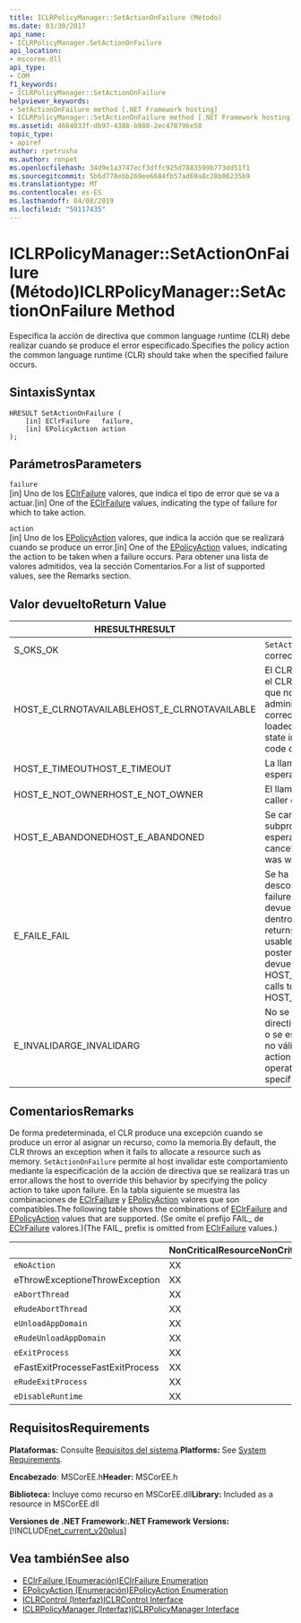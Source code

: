 ```yaml
---
title: ICLRPolicyManager::SetActionOnFailure (Método)
ms.date: 03/30/2017
api_name:
- ICLRPolicyManager.SetActionOnFailure
api_location:
- mscoree.dll
api_type:
- COM
f1_keywords:
- ICLRPolicyManager::SetActionOnFailure
helpviewer_keywords:
- SetActionOnFailure method [.NET Framework hosting]
- ICLRPolicyManager::SetActionOnFailure method [.NET Framework hosting]
ms.assetid: 4664033f-db97-4388-b988-2ec470796e58
topic_type:
- apiref
author: rpetrusha
ms.author: ronpet
ms.openlocfilehash: 34d9e1a3747ecf3dffc925d7883599b773dd51f1
ms.sourcegitcommit: 5b6d778ebb269ee6684fb57ad69a8c28b06235b9
ms.translationtype: MT
ms.contentlocale: es-ES
ms.lasthandoff: 04/08/2019
ms.locfileid: "59117435"
---
```

# <a name="iclrpolicymanagersetactiononfailure-method"></a><span data-ttu-id="d37ea-102">ICLRPolicyManager::SetActionOnFailure (Método)</span><span class="sxs-lookup"><span data-stu-id="d37ea-102">ICLRPolicyManager::SetActionOnFailure Method</span></span>
<span data-ttu-id="d37ea-103">Especifica la acción de directiva que common language runtime (CLR) debe realizar cuando se produce el error especificado.</span><span class="sxs-lookup"><span data-stu-id="d37ea-103">Specifies the policy action the common language runtime (CLR) should take when the specified failure occurs.</span></span>  
  
## <a name="syntax"></a><span data-ttu-id="d37ea-104">Sintaxis</span><span class="sxs-lookup"><span data-stu-id="d37ea-104">Syntax</span></span>  
  
```  
HRESULT SetActionOnFailure (  
    [in] EClrFailure   failure,  
    [in] EPolicyAction action  
);  
```  
  
## <a name="parameters"></a><span data-ttu-id="d37ea-105">Parámetros</span><span class="sxs-lookup"><span data-stu-id="d37ea-105">Parameters</span></span>  
 `failure`  
 <span data-ttu-id="d37ea-106">[in] Uno de los [EClrFailure](../../../../docs/framework/unmanaged-api/hosting/eclrfailure-enumeration.md) valores, que indica el tipo de error que se va a actuar.</span><span class="sxs-lookup"><span data-stu-id="d37ea-106">[in] One of the [EClrFailure](../../../../docs/framework/unmanaged-api/hosting/eclrfailure-enumeration.md) values, indicating the type of failure for which to take action.</span></span>  
  
 `action`  
 <span data-ttu-id="d37ea-107">[in] Uno de los [EPolicyAction](../../../../docs/framework/unmanaged-api/hosting/epolicyaction-enumeration.md) valores, que indica la acción que se realizará cuando se produce un error.</span><span class="sxs-lookup"><span data-stu-id="d37ea-107">[in] One of the [EPolicyAction](../../../../docs/framework/unmanaged-api/hosting/epolicyaction-enumeration.md) values, indicating the action to be taken when a failure occurs.</span></span> <span data-ttu-id="d37ea-108">Para obtener una lista de valores admitidos, vea la sección Comentarios.</span><span class="sxs-lookup"><span data-stu-id="d37ea-108">For a list of supported values, see the Remarks section.</span></span>  
  
## <a name="return-value"></a><span data-ttu-id="d37ea-109">Valor devuelto</span><span class="sxs-lookup"><span data-stu-id="d37ea-109">Return Value</span></span>  
  
|<span data-ttu-id="d37ea-110">HRESULT</span><span class="sxs-lookup"><span data-stu-id="d37ea-110">HRESULT</span></span>|<span data-ttu-id="d37ea-111">Descripción</span><span class="sxs-lookup"><span data-stu-id="d37ea-111">Description</span></span>|  
|-------------|-----------------|  
|<span data-ttu-id="d37ea-112">S_OK</span><span class="sxs-lookup"><span data-stu-id="d37ea-112">S_OK</span></span>|`SetActionOnFailure` <span data-ttu-id="d37ea-113">se devolvió correctamente.</span><span class="sxs-lookup"><span data-stu-id="d37ea-113">returned successfully.</span></span>|  
|<span data-ttu-id="d37ea-114">HOST_E_CLRNOTAVAILABLE</span><span class="sxs-lookup"><span data-stu-id="d37ea-114">HOST_E_CLRNOTAVAILABLE</span></span>|<span data-ttu-id="d37ea-115">El CLR no se ha cargado en un proceso o el CLR se encuentra en un estado en el que no se puede ejecutar código administrado o procesar la llamada correctamente.</span><span class="sxs-lookup"><span data-stu-id="d37ea-115">The CLR has not been loaded into a process, or the CLR is in a state in which it cannot run managed code or process the call successfully.</span></span>|  
|<span data-ttu-id="d37ea-116">HOST_E_TIMEOUT</span><span class="sxs-lookup"><span data-stu-id="d37ea-116">HOST_E_TIMEOUT</span></span>|<span data-ttu-id="d37ea-117">La llamada ha agotado el tiempo de espera.</span><span class="sxs-lookup"><span data-stu-id="d37ea-117">The call timed out.</span></span>|  
|<span data-ttu-id="d37ea-118">HOST_E_NOT_OWNER</span><span class="sxs-lookup"><span data-stu-id="d37ea-118">HOST_E_NOT_OWNER</span></span>|<span data-ttu-id="d37ea-119">El llamador no posee el bloqueo.</span><span class="sxs-lookup"><span data-stu-id="d37ea-119">The caller does not own the lock.</span></span>|  
|<span data-ttu-id="d37ea-120">HOST_E_ABANDONED</span><span class="sxs-lookup"><span data-stu-id="d37ea-120">HOST_E_ABANDONED</span></span>|<span data-ttu-id="d37ea-121">Se canceló un evento mientras un subproceso bloqueado o fibra estaba esperando en ella.</span><span class="sxs-lookup"><span data-stu-id="d37ea-121">An event was canceled while a blocked thread or fiber was waiting on it.</span></span>|  
|<span data-ttu-id="d37ea-122">E_FAIL</span><span class="sxs-lookup"><span data-stu-id="d37ea-122">E_FAIL</span></span>|<span data-ttu-id="d37ea-123">Se ha producido un error irrecuperable desconocido.</span><span class="sxs-lookup"><span data-stu-id="d37ea-123">An unknown catastrophic failure occurred.</span></span> <span data-ttu-id="d37ea-124">Después de un método devuelve E_FAIL, CLR ya no es utilizable dentro del proceso.</span><span class="sxs-lookup"><span data-stu-id="d37ea-124">After a method returns E_FAIL, the CLR is no longer usable within the process.</span></span> <span data-ttu-id="d37ea-125">Las llamadas posteriores a métodos de hospedaje devuelven HOST_E_CLRNOTAVAILABLE.</span><span class="sxs-lookup"><span data-stu-id="d37ea-125">Subsequent calls to hosting methods return HOST_E_CLRNOTAVAILABLE.</span></span>|  
|<span data-ttu-id="d37ea-126">E_INVALIDARG</span><span class="sxs-lookup"><span data-stu-id="d37ea-126">E_INVALIDARG</span></span>|<span data-ttu-id="d37ea-127">No se puede establecer una acción de directiva para la operación especificada, o se especifica una acción de la directiva no válida para la operación.</span><span class="sxs-lookup"><span data-stu-id="d37ea-127">A policy action cannot be set for the specified operation, or an invalid policy action was specified for the operation.</span></span>|  
  
## <a name="remarks"></a><span data-ttu-id="d37ea-128">Comentarios</span><span class="sxs-lookup"><span data-stu-id="d37ea-128">Remarks</span></span>  
 <span data-ttu-id="d37ea-129">De forma predeterminada, el CLR produce una excepción cuando se produce un error al asignar un recurso, como la memoria.</span><span class="sxs-lookup"><span data-stu-id="d37ea-129">By default, the CLR throws an exception when it fails to allocate a resource such as memory.</span></span> `SetActionOnFailure` <span data-ttu-id="d37ea-130">permite al host invalidar este comportamiento mediante la especificación de la acción de directiva que se realizará tras un error.</span><span class="sxs-lookup"><span data-stu-id="d37ea-130">allows the host to override this behavior by specifying the policy action to take upon failure.</span></span> <span data-ttu-id="d37ea-131">En la tabla siguiente se muestra las combinaciones de [EClrFailure](../../../../docs/framework/unmanaged-api/hosting/eclrfailure-enumeration.md) y [EPolicyAction](../../../../docs/framework/unmanaged-api/hosting/epolicyaction-enumeration.md) valores que son compatibles.</span><span class="sxs-lookup"><span data-stu-id="d37ea-131">The following table shows the combinations of [EClrFailure](../../../../docs/framework/unmanaged-api/hosting/eclrfailure-enumeration.md) and [EPolicyAction](../../../../docs/framework/unmanaged-api/hosting/epolicyaction-enumeration.md) values that are supported.</span></span> <span data-ttu-id="d37ea-132">(Se omite el prefijo FAIL_ de [EClrFailure](../../../../docs/framework/unmanaged-api/hosting/eclrfailure-enumeration.md) valores.)</span><span class="sxs-lookup"><span data-stu-id="d37ea-132">(The FAIL_ prefix is omitted from [EClrFailure](../../../../docs/framework/unmanaged-api/hosting/eclrfailure-enumeration.md) values.)</span></span>  
  
||<span data-ttu-id="d37ea-133">NonCriticalResource</span><span class="sxs-lookup"><span data-stu-id="d37ea-133">NonCriticalResource</span></span>|<span data-ttu-id="d37ea-134">CriticalResource</span><span class="sxs-lookup"><span data-stu-id="d37ea-134">CriticalResource</span></span>|<span data-ttu-id="d37ea-135">FatalRuntime</span><span class="sxs-lookup"><span data-stu-id="d37ea-135">FatalRuntime</span></span>|<span data-ttu-id="d37ea-136">OrphanedLock</span><span class="sxs-lookup"><span data-stu-id="d37ea-136">OrphanedLock</span></span>|<span data-ttu-id="d37ea-137">StackOverflow</span><span class="sxs-lookup"><span data-stu-id="d37ea-137">StackOverflow</span></span>|<span data-ttu-id="d37ea-138">AccessViolation</span><span class="sxs-lookup"><span data-stu-id="d37ea-138">AccessViolation</span></span>|<span data-ttu-id="d37ea-139">CodeContract</span><span class="sxs-lookup"><span data-stu-id="d37ea-139">CodeContract</span></span>|  
|-|-------------------------|----------------------|------------------|------------------|-------------------|---------------------|------------------|  
|`eNoAction`|<span data-ttu-id="d37ea-140">X</span><span class="sxs-lookup"><span data-stu-id="d37ea-140">X</span></span>|<span data-ttu-id="d37ea-141">X</span><span class="sxs-lookup"><span data-stu-id="d37ea-141">X</span></span>||||<span data-ttu-id="d37ea-142">N/D</span><span class="sxs-lookup"><span data-stu-id="d37ea-142">N/A</span></span>||  
|<span data-ttu-id="d37ea-143">eThrowException</span><span class="sxs-lookup"><span data-stu-id="d37ea-143">eThrowException</span></span>|<span data-ttu-id="d37ea-144">X</span><span class="sxs-lookup"><span data-stu-id="d37ea-144">X</span></span>|<span data-ttu-id="d37ea-145">X</span><span class="sxs-lookup"><span data-stu-id="d37ea-145">X</span></span>||||<span data-ttu-id="d37ea-146">N/D</span><span class="sxs-lookup"><span data-stu-id="d37ea-146">N/A</span></span>||  
|`eAbortThread`|<span data-ttu-id="d37ea-147">X</span><span class="sxs-lookup"><span data-stu-id="d37ea-147">X</span></span>|<span data-ttu-id="d37ea-148">X</span><span class="sxs-lookup"><span data-stu-id="d37ea-148">X</span></span>||||<span data-ttu-id="d37ea-149">N/D</span><span class="sxs-lookup"><span data-stu-id="d37ea-149">N/A</span></span>|<span data-ttu-id="d37ea-150">X</span><span class="sxs-lookup"><span data-stu-id="d37ea-150">X</span></span>|  
|`eRudeAbortThread`|<span data-ttu-id="d37ea-151">X</span><span class="sxs-lookup"><span data-stu-id="d37ea-151">X</span></span>|<span data-ttu-id="d37ea-152">X</span><span class="sxs-lookup"><span data-stu-id="d37ea-152">X</span></span>||||<span data-ttu-id="d37ea-153">N/D</span><span class="sxs-lookup"><span data-stu-id="d37ea-153">N/A</span></span>|<span data-ttu-id="d37ea-154">X</span><span class="sxs-lookup"><span data-stu-id="d37ea-154">X</span></span>|  
|`eUnloadAppDomain`|<span data-ttu-id="d37ea-155">X</span><span class="sxs-lookup"><span data-stu-id="d37ea-155">X</span></span>|<span data-ttu-id="d37ea-156">X</span><span class="sxs-lookup"><span data-stu-id="d37ea-156">X</span></span>||<span data-ttu-id="d37ea-157">X</span><span class="sxs-lookup"><span data-stu-id="d37ea-157">X</span></span>||<span data-ttu-id="d37ea-158">N/D</span><span class="sxs-lookup"><span data-stu-id="d37ea-158">N/A</span></span>|<span data-ttu-id="d37ea-159">X</span><span class="sxs-lookup"><span data-stu-id="d37ea-159">X</span></span>|  
|`eRudeUnloadAppDomain`|<span data-ttu-id="d37ea-160">X</span><span class="sxs-lookup"><span data-stu-id="d37ea-160">X</span></span>|<span data-ttu-id="d37ea-161">X</span><span class="sxs-lookup"><span data-stu-id="d37ea-161">X</span></span>||<span data-ttu-id="d37ea-162">X</span><span class="sxs-lookup"><span data-stu-id="d37ea-162">X</span></span>|<span data-ttu-id="d37ea-163">X</span><span class="sxs-lookup"><span data-stu-id="d37ea-163">X</span></span>|<span data-ttu-id="d37ea-164">N/D</span><span class="sxs-lookup"><span data-stu-id="d37ea-164">N/A</span></span>|<span data-ttu-id="d37ea-165">X</span><span class="sxs-lookup"><span data-stu-id="d37ea-165">X</span></span>|  
|`eExitProcess`|<span data-ttu-id="d37ea-166">X</span><span class="sxs-lookup"><span data-stu-id="d37ea-166">X</span></span>|<span data-ttu-id="d37ea-167">X</span><span class="sxs-lookup"><span data-stu-id="d37ea-167">X</span></span>||<span data-ttu-id="d37ea-168">X</span><span class="sxs-lookup"><span data-stu-id="d37ea-168">X</span></span>|<span data-ttu-id="d37ea-169">X</span><span class="sxs-lookup"><span data-stu-id="d37ea-169">X</span></span>|<span data-ttu-id="d37ea-170">N/D</span><span class="sxs-lookup"><span data-stu-id="d37ea-170">N/A</span></span>|<span data-ttu-id="d37ea-171">X</span><span class="sxs-lookup"><span data-stu-id="d37ea-171">X</span></span>|  
|<span data-ttu-id="d37ea-172">eFastExitProcess</span><span class="sxs-lookup"><span data-stu-id="d37ea-172">eFastExitProcess</span></span>|<span data-ttu-id="d37ea-173">X</span><span class="sxs-lookup"><span data-stu-id="d37ea-173">X</span></span>|<span data-ttu-id="d37ea-174">X</span><span class="sxs-lookup"><span data-stu-id="d37ea-174">X</span></span>||<span data-ttu-id="d37ea-175">X</span><span class="sxs-lookup"><span data-stu-id="d37ea-175">X</span></span>|<span data-ttu-id="d37ea-176">X</span><span class="sxs-lookup"><span data-stu-id="d37ea-176">X</span></span>|<span data-ttu-id="d37ea-177">N/D</span><span class="sxs-lookup"><span data-stu-id="d37ea-177">N/A</span></span>||  
|`eRudeExitProcess`|<span data-ttu-id="d37ea-178">X</span><span class="sxs-lookup"><span data-stu-id="d37ea-178">X</span></span>|<span data-ttu-id="d37ea-179">X</span><span class="sxs-lookup"><span data-stu-id="d37ea-179">X</span></span>|<span data-ttu-id="d37ea-180">X</span><span class="sxs-lookup"><span data-stu-id="d37ea-180">X</span></span>|<span data-ttu-id="d37ea-181">X</span><span class="sxs-lookup"><span data-stu-id="d37ea-181">X</span></span>|<span data-ttu-id="d37ea-182">X</span><span class="sxs-lookup"><span data-stu-id="d37ea-182">X</span></span>|<span data-ttu-id="d37ea-183">N/D</span><span class="sxs-lookup"><span data-stu-id="d37ea-183">N/A</span></span>||  
|`eDisableRuntime`|<span data-ttu-id="d37ea-184">X</span><span class="sxs-lookup"><span data-stu-id="d37ea-184">X</span></span>|<span data-ttu-id="d37ea-185">X</span><span class="sxs-lookup"><span data-stu-id="d37ea-185">X</span></span>|<span data-ttu-id="d37ea-186">X</span><span class="sxs-lookup"><span data-stu-id="d37ea-186">X</span></span>|<span data-ttu-id="d37ea-187">X</span><span class="sxs-lookup"><span data-stu-id="d37ea-187">X</span></span>|<span data-ttu-id="d37ea-188">X</span><span class="sxs-lookup"><span data-stu-id="d37ea-188">X</span></span>|<span data-ttu-id="d37ea-189">N/D</span><span class="sxs-lookup"><span data-stu-id="d37ea-189">N/A</span></span>||  
  
## <a name="requirements"></a><span data-ttu-id="d37ea-190">Requisitos</span><span class="sxs-lookup"><span data-stu-id="d37ea-190">Requirements</span></span>  
 <span data-ttu-id="d37ea-191">**Plataformas:** Consulte [Requisitos del sistema](../../../../docs/framework/get-started/system-requirements.md).</span><span class="sxs-lookup"><span data-stu-id="d37ea-191">**Platforms:** See [System Requirements](../../../../docs/framework/get-started/system-requirements.md).</span></span>  
  
 <span data-ttu-id="d37ea-192">**Encabezado**: MSCorEE.h</span><span class="sxs-lookup"><span data-stu-id="d37ea-192">**Header:** MSCorEE.h</span></span>  
  
 <span data-ttu-id="d37ea-193">**Biblioteca:** Incluye como recurso en MSCorEE.dll</span><span class="sxs-lookup"><span data-stu-id="d37ea-193">**Library:** Included as a resource in MSCorEE.dll</span></span>  
  
 **<span data-ttu-id="d37ea-194">Versiones de .NET Framework:</span><span class="sxs-lookup"><span data-stu-id="d37ea-194">.NET Framework Versions:</span></span>** [!INCLUDE[net_current_v20plus](../../../../includes/net-current-v20plus-md.md)]  
  
## <a name="see-also"></a><span data-ttu-id="d37ea-195">Vea también</span><span class="sxs-lookup"><span data-stu-id="d37ea-195">See also</span></span>

- [<span data-ttu-id="d37ea-196">EClrFailure (Enumeración)</span><span class="sxs-lookup"><span data-stu-id="d37ea-196">EClrFailure Enumeration</span></span>](../../../../docs/framework/unmanaged-api/hosting/eclrfailure-enumeration.md)
- [<span data-ttu-id="d37ea-197">EPolicyAction (Enumeración)</span><span class="sxs-lookup"><span data-stu-id="d37ea-197">EPolicyAction Enumeration</span></span>](../../../../docs/framework/unmanaged-api/hosting/epolicyaction-enumeration.md)
- [<span data-ttu-id="d37ea-198">ICLRControl (Interfaz)</span><span class="sxs-lookup"><span data-stu-id="d37ea-198">ICLRControl Interface</span></span>](../../../../docs/framework/unmanaged-api/hosting/iclrcontrol-interface.md)
- [<span data-ttu-id="d37ea-199">ICLRPolicyManager (Interfaz)</span><span class="sxs-lookup"><span data-stu-id="d37ea-199">ICLRPolicyManager Interface</span></span>](../../../../docs/framework/unmanaged-api/hosting/iclrpolicymanager-interface.md)
